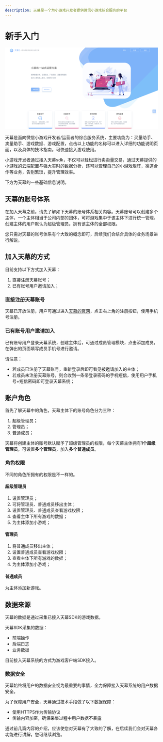 ```yaml
---
description: 天幕是一个为小游戏开发者提供微信小游戏综合服务的平台
---
```


# 新手入门

![](.gitbook/assets/image%20%2898%29.png)

天幕是面向微信小游戏开发者/运营者的综合服务系统，主要功能为：买量助手、卖量助手、游戏数据、游戏配置，点击以上功能的名称可以进入详细的功能说明页面，以及具体的技术指南，可快速接入游戏使用。

小游戏开发者通过接入天幕sdk，不仅可以轻松进行卖卖量交易，通过天幕提供的小游戏的云端配置与强大实时的数据分析，还可以管理自己的小游戏矩阵，渠道合作等业务，告别繁琐，提升管理效率。

下方为天幕的一些基础信息说明。

## 天幕的账号体系

在加入天幕之前，请先了解如下天幕的账号体系相关内容。天幕账号可以创建多个主体，一个主体相当于公司内部的团体，可将游戏集中于该主体下进行统一管理。创建主体的用户默认为超级管理员，拥有该主体的全部权限。

您只需对天幕的账号体系有个大致的概念即可，后续我们会结合具体的业务场景进行解说。

## 加入天幕的方式

目前支持以下方式加入天幕：

1. 直接注册天幕账号；
2. 已有账号用户邀请加入；

### **直接注册天幕账号**

天幕已开放注册，用户可通过进入[天幕的官网](https://www.skysriver.com/)，点击右上角的注册按钮，使用手机号注册。

### **已有账号用户邀请加入**

已有账号用户登录天幕系统，创建主体后，可通过成员管理模块，点击添加成员，在弹出的页面填写成员手机号进行邀请。

请注意：

* 若成员已注册了天幕账号，重新登录后即可看见被邀请加入的主体；
* 若成员未注册天幕账号，则会收到一条带登录密码的手机短信，使用用户手机号+短信密码即可登录天幕系统；

## 账户角色

首先了解天幕中的角色，天幕主体下的账号角色分为三种：

1. 超级管理员；
2. 管理员；
3. 普通成员；

天幕将创建主体的账号默认赋予了超级管理员的权限，每个天幕主体拥有**1个超级管理员**，可设置**多个管理员**，加入**多个普通成员**。

### 角色权限

不同的角色所拥有的权限是不一样的。

#### **超级管理员**

1. 设置管理员；
2. 可将管理员、普通成员移出主体；
3. 设置管理员、普通成员查看游戏权限；
4. 查看主体下所有游戏的数据；
5. 为主体添加小游戏；

#### **管理员**

1. 将普通成员移出主体；
2. 设置普通成员查看游戏权限；
3. 查看主体下所有游戏的数据；
4. 为主体添加小游戏；

#### **普通成员**

为主体添加新游戏。

## 数据来源

天幕的数据是通过采集已接入天幕SDK的游戏数据。

天幕SDK采集的数据：

* 前端操作
* 后端日志
* 业务数据

目前接入天幕系统的方式为游戏客户端SDK接入。

### 数据安全

天幕始终将用户的数据安全视为最重要的事情，全力保障接入天幕系统的用户数据安全。

为了保障用户安全，天幕通过技术手段做了以下数据保障：

* 使用HTTPS作为传输协议
* 传输内容加密，确保采集过程中用户数据不暴露

通过前几篇内容的介绍，应该使您对天幕有了大致的了解，在后续我们会对天幕各功能进行讲解，您可继续浏览。

